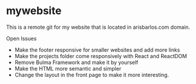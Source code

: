 # mywebsite

This is a remote git for my website that is located in arisbarlos.com domain.

Open Issues
- Make the footer responsive for smaller websites and add more links
- Make the projects folder come responsively with React and ReactDOM
- Remove Bulma Framework and make it by yourself
- Make the HTML more semantic and simpler
- Change the layout in the front page to make it more interesting.
